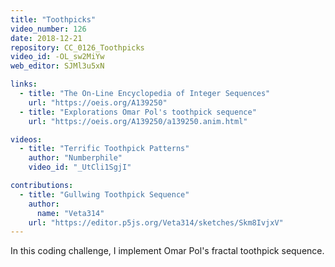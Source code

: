 ```yaml
---
title: "Toothpicks"
video_number: 126
date: 2018-12-21
repository: CC_0126_Toothpicks
video_id: -OL_sw2MiYw
web_editor: SJMl3u5xN

links:
  - title: "The On-Line Encyclopedia of Integer Sequences"
    url: "https://oeis.org/A139250"
  - title: "Explorations Omar Pol's toothpick sequence"
    url: "https://oeis.org/A139250/a139250.anim.html"

videos:
  - title: "Terrific Toothpick Patterns"
    author: "Numberphile"
    video_id: "_UtCli1SgjI"

contributions:
  - title: "Gullwing Toothpick Sequence"
    author:
      name: "Veta314"
    url: "https://editor.p5js.org/Veta314/sketches/Skm8IvjxV"
---
```


In this coding challenge, I implement Omar Pol's fractal toothpick sequence.
